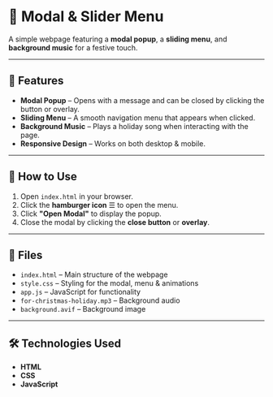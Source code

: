 # 🎄 Modal & Slider Menu  

A simple webpage featuring a **modal popup**, a **sliding menu**, and **background music** for a festive touch.  

---

## 📌 Features  
- **Modal Popup** – Opens with a message and can be closed by clicking the button or overlay.  
- **Sliding Menu** – A smooth navigation menu that appears when clicked.  
- **Background Music** – Plays a holiday song when interacting with the page.  
- **Responsive Design** – Works on both desktop & mobile.  

---

## 🚀 How to Use  
1. Open `index.html` in your browser.  
2. Click the **hamburger icon** ☰ to open the menu.  
3. Click **"Open Modal"** to display the popup.  
4. Close the modal by clicking the **close button** or **overlay**.  

---

## 📂 Files  
- `index.html` – Main structure of the webpage  
- `style.css` – Styling for the modal, menu & animations  
- `app.js` – JavaScript for functionality  
- `for-christmas-holiday.mp3` – Background audio  
- `background.avif` – Background image  

---

## 🛠️ Technologies Used  
- **HTML**  
- **CSS**  
- **JavaScript**  

